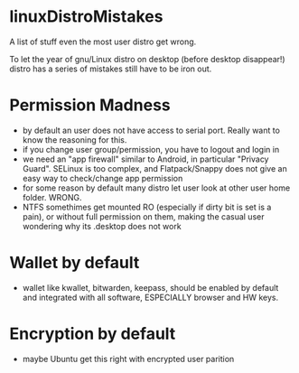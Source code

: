 # linuxDistroMistakes
A list of stuff even the most user distro get wrong.

To let the year of gnu/Linux distro on desktop (before desktop disappear!) distro has a series of mistakes still have to be iron out.

# Permission Madness

- by default an user does not have access to serial port. Really want to know the reasoning for this.
- if you change user group/permission, you have to logout and login in
- we need an "app firewall" similar to Android, in particular "Privacy Guard". SELinux is too complex, and Flatpack/Snappy does not give an easy way to check/change app permission
- for some reason by default many distro let user look at other user home folder. WRONG.
- NTFS somethimes get mounted RO (especially if dirty bit is set is a pain), or without full permission on them, making the casual user wondering why its .desktop does not work

# Wallet by default

- wallet like kwallet, bitwarden, keepass, should be enabled by default and integrated with all software, ESPECIALLY browser and HW keys.

# Encryption by default

- maybe Ubuntu get this right with encrypted user parition
